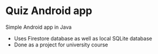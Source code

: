 # Quiz Android app

Simple Android app in Java

* Uses Firestore database as well as local SQLite database
* Done as a project for university course

